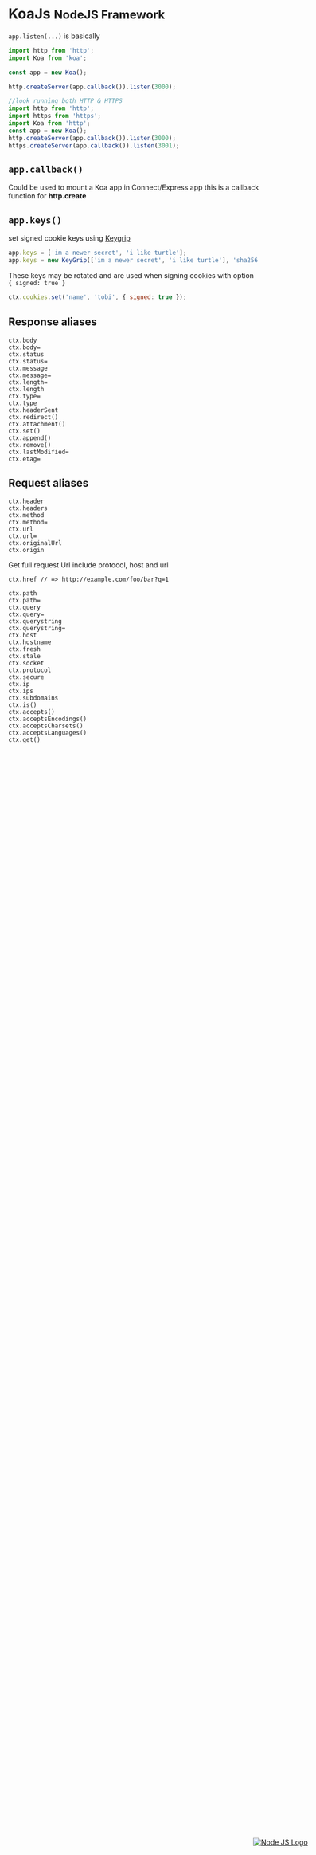 <head>
 
  <link 
    href="https://fonts.googleapis.com/css?family=Fira+Mono:500&display=swap" 
    rel="stylesheet">
    <script src="https://code.jquery.com/jquery-3.5.1.min.js" integrity="sha256-9/aliU8dGd2tb6OSsuzixeV4y/faTqgFtohetphbbj0=" crossorigin="anonymous"></script>
<style> 
#stack-container {
    position: fixed;
    height: 5em;
    display: flex;
    flex-direction: column-reverse;
    bottom:5vh;
    right: 5vw;
    width: 20vw
}
</style>
</head>    

<div id="stack-container">

<a href="https://make.wordpress.org/"><img src="https://www.thinktanker.io/wp-content/uploads/2019/12/Koa-nodejs-logo-300x300.png" alt="Node JS Logo"></a>
</div>

# KoaJs <small class="Yellow">NodeJS Framework</small>

`app.listen(...)` is basically 
```js
import http from 'http';
import Koa from 'koa';

const app = new Koa();

http.createServer(app.callback()).listen(3000);

//look running both HTTP & HTTPS
import http from 'http';
import https from 'https';
import Koa from 'http';
const app = new Koa();
http.createServer(app.callback()).listen(3000);
https.createServer(app.callback()).listen(3001);
```
## `app.callback()`
Could be used to mount a Koa app in Connect/Express app
this is a callback function for <b class="Khaki">http.create</b>

## `app.keys()`
set signed cookie keys using <a href="https://github.com/jed/keygrip">Keygrip</a>

```js
app.keys = ['im a newer secret', 'i like turtle'];
app.keys = new KeyGrip(['im a newer secret', 'i like turtle'], 'sha256');
```
These keys may be rotated and are used when signing cookies with option
`{ signed: true }`
```js
ctx.cookies.set('name', 'tobi', { signed: true });
```

## Response aliases 

    ctx.body
    ctx.body=
    ctx.status
    ctx.status=
    ctx.message
    ctx.message=
    ctx.length=
    ctx.length
    ctx.type=
    ctx.type
    ctx.headerSent
    ctx.redirect()
    ctx.attachment()
    ctx.set()
    ctx.append()
    ctx.remove()
    ctx.lastModified=
    ctx.etag=

## Request aliases 


    ctx.header
    ctx.headers
    ctx.method
    ctx.method=
    ctx.url
    ctx.url=
    ctx.originalUrl
    ctx.origin
Get full request Url include protocol, host and url

    ctx.href // => http://example.com/foo/bar?q=1

    ctx.path
    ctx.path=
    ctx.query
    ctx.query=
    ctx.querystring
    ctx.querystring=
    ctx.host
    ctx.hostname
    ctx.fresh
    ctx.stale
    ctx.socket
    ctx.protocol
    ctx.secure
    ctx.ip
    ctx.ips
    ctx.subdomains
    ctx.is()
    ctx.accepts()
    ctx.acceptsEncodings()
    ctx.acceptsCharsets()
    ctx.acceptsLanguages()
    ctx.get()


